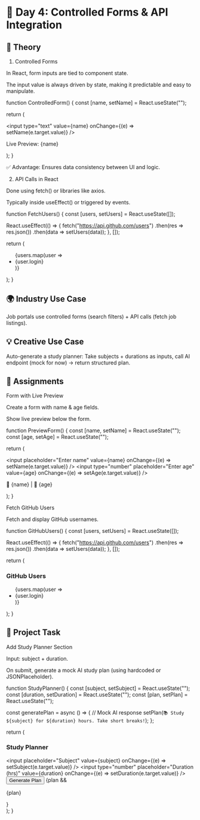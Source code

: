 # 📅 Day 4: Controlled Forms & API Integration
## 🎯 Theory
1. Controlled Forms

In React, form inputs are tied to component state.

The input value is always driven by state, making it predictable and easy to manipulate.

function ControlledForm() {
  const [name, setName] = React.useState("");
  
  return (
    <div>
      <input 
        type="text" 
        value={name} 
        onChange={(e) => setName(e.target.value)} 
      />
      <p>Live Preview: {name}</p>
    </div>
  );
}


✅ Advantage: Ensures data consistency between UI and logic.

2. API Calls in React

Done using fetch() or libraries like axios.

Typically inside useEffect() or triggered by events.

function FetchUsers() {
  const [users, setUsers] = React.useState([]);

  React.useEffect(() => {
    fetch("https://api.github.com/users")
      .then(res => res.json())
      .then(data => setUsers(data));
  }, []);

  return (
    <ul>
      {users.map(user => <li key={user.id}>{user.login}</li>)}
    </ul>
  );
}

## 🌍 Industry Use Case

Job portals use controlled forms (search filters) + API calls (fetch job listings).

## 💡 Creative Use Case

Auto-generate a study planner: Take subjects + durations as inputs, call AI endpoint (mock for now) → return structured plan.

## 📝 Assignments

Form with Live Preview

Create a form with name & age fields.

Show live preview below the form.

function PreviewForm() {
  const [name, setName] = React.useState("");
  const [age, setAge] = React.useState("");

  return (
    <div>
      <input 
        placeholder="Enter name"
        value={name}
        onChange={(e) => setName(e.target.value)}
      />
      <input 
        type="number"
        placeholder="Enter age"
        value={age}
        onChange={(e) => setAge(e.target.value)}
      />
      <p>👤 {name} | 🎂 {age}</p>
    </div>
  );
}


Fetch GitHub Users

Fetch and display GitHub usernames.

function GitHubUsers() {
  const [users, setUsers] = React.useState([]);

  React.useEffect(() => {
    fetch("https://api.github.com/users")
      .then(res => res.json())
      .then(data => setUsers(data));
  }, []);

  return (
    <div>
      <h3>GitHub Users</h3>
      <ul>
        {users.map(user => <li key={user.id}>{user.login}</li>)}
      </ul>
    </div>
  );
}

## 🚀 Project Task
Add Study Planner Section

Input: subject + duration.

On submit, generate a mock AI study plan (using hardcoded or JSONPlaceholder).

function StudyPlanner() {
  const [subject, setSubject] = React.useState("");
  const [duration, setDuration] = React.useState("");
  const [plan, setPlan] = React.useState("");

  const generatePlan = async () => {
    // Mock AI response
    setPlan(`📚 Study ${subject} for ${duration} hours. Take short breaks!`);
  };

  return (
    <div>
      <h3>Study Planner</h3>
      <input 
        placeholder="Subject"
        value={subject}
        onChange={(e) => setSubject(e.target.value)}
      />
      <input 
        type="number"
        placeholder="Duration (hrs)"
        value={duration}
        onChange={(e) => setDuration(e.target.value)}
      />
      <button onClick={generatePlan}>Generate Plan</button>
      {plan && <p>{plan}</p>}
    </div>
  );
}
